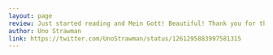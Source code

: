 ```yaml
---
layout: page
review: Just started reading and Mein Gott! Beautiful! Thank you for this!
author: Uno Strawman
link: https://twitter.com/UnoStrawman/status/1261295883997581315
---
```

